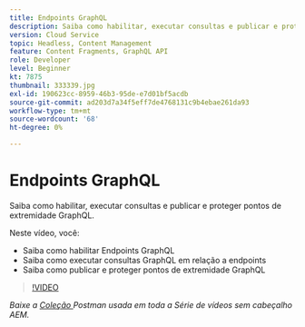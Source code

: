 ```yaml
---
title: Endpoints GraphQL
description: Saiba como habilitar, executar consultas e publicar e proteger pontos de extremidade GraphQL.
version: Cloud Service
topic: Headless, Content Management
feature: Content Fragments, GraphQL API
role: Developer
level: Beginner
kt: 7875
thumbnail: 333339.jpg
exl-id: 190623cc-8959-46b3-95de-e7d01bf5acdb
source-git-commit: ad203d7a34f5eff7de4768131c9b4ebae261da93
workflow-type: tm+mt
source-wordcount: '68'
ht-degree: 0%

---
```


# Endpoints GraphQL

Saiba como habilitar, executar consultas e publicar e proteger pontos de extremidade GraphQL.

Neste vídeo, você:

+ Saiba como habilitar Endpoints GraphQL
+ Saiba como executar consultas GraphQL em relação a endpoints
+ Saiba como publicar e proteger pontos de extremidade GraphQL

>[!VIDEO](https://video.tv.adobe.com/v/333339/?quality=12&learn=on)

_Baixe a  [Coleção ](./assets/aem-headless-video-series.postman_collection.json) Postman usada em toda a Série de vídeos sem cabeçalho AEM._
